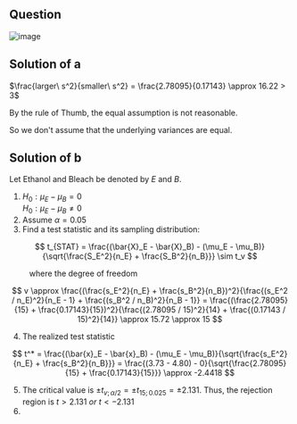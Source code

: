 ## Question

![image](https://github.com/user-attachments/assets/d15e5af2-932a-47e3-be1f-6aec1bce8085)

## Solution of a

$\frac{larger\ s^2}{smaller\ s^2} = \frac{2.78095}{0.17143} \approx 16.22 > 3$

By the rule of Thumb, the equal assumption is not reasonable.

So we don't assume that the underlying variances are equal.

## Solution of b
Let Ethanol and Bleach be denoted by $E$ and $B$.
1. $H_0 : \mu_E - \mu_B = 0$  
$H_0 : \mu_E - \mu_B \neq 0$
2. Assume $\alpha = 0.05$
3. Find a test statistic and its sampling distribution:

$$
t_{STAT} = \frac{(\bar{X}_E - \bar{X}_B) - (\mu_E - \mu_B)}{\sqrt{\frac{S_E^2}{n_E} + \frac{S_B^2}{n_B}}} \sim t_v
$$

$\qquad$ where the degree of freedom

$$
v \approx \frac{(\frac{s_E^2}{n_E} + \frac{s_B^2}{n_B})^2}{\frac{(s_E^2 / n_E)^2}{n_E - 1} + \frac{(s_B^2 / n_B)^2}{n_B - 1}} = 
\frac{(\frac{2.78095}{15} + \frac{0.17143}{15})^2}{\frac{(2.78095 / 15)^2}{14} + \frac{(0.17143 / 15)^2}{14}} \approx 15.72 \approx 15
$$
  
4. The realized test statistic

$$
t^* = \frac{(\bar{x}_E - \bar{x}_B) - (\mu_E - \mu_B)}{\sqrt{\frac{s_E^2}{n_E} + \frac{s_B^2}{n_B}}} = 
\frac{(3.73 - 4.80) - 0}{\sqrt{\frac{2.78095}{15} + \frac{0.17143}{15}}} \approx -2.4418
$$

5. The critical value is $\pm t_{v; \alpha /2} = \pm t_{15; 0.025} = \pm 2.131.$
Thus, the rejection region is $t>2.131 \ or \ t<-2.131$
6. 
